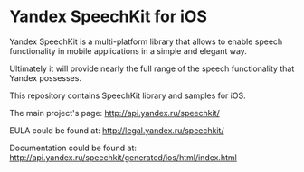 Yandex SpeechKit for iOS
========================

Yandex SpeechKit is a multi-platform library that allows to enable speech functionality in mobile applications in a simple and elegant way.

Ultimately it will provide nearly the full range of the speech functionality that Yandex possesses.

This repository contains SpeechKit library and samples for iOS.

The main project's page: http://api.yandex.ru/speechkit/

EULA could be found at: http://legal.yandex.ru/speechkit/

Documentation could be found at: http://api.yandex.ru/speechkit/generated/ios/html/index.html

